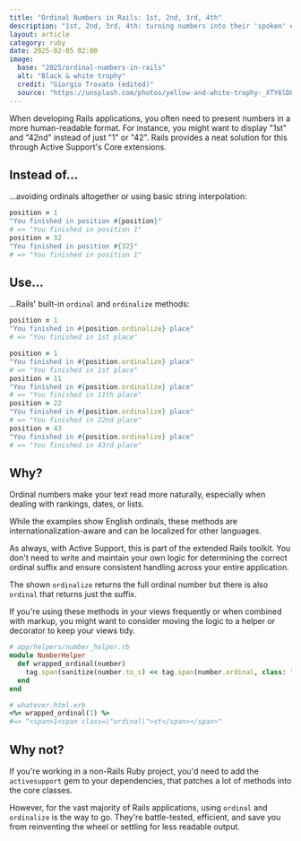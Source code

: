 ```yaml
---
title: "Ordinal Numbers in Rails: 1st, 2nd, 3rd, 4th"
description: "1st, 2nd, 3rd, 4th: turning numbers into their 'spoken' equivalents with ActiveSupport"
layout: article
category: ruby
date: 2025-02-05 02:00
image:
  base: "2025/ordinal-numbers-in-rails"
  alt: "Black & white trophy"
  credit: "Giorgio Trovato (edited)"
  source: "https://unsplash.com/photos/yellow-and-white-trophy-_XTY6lD8jgM"
---
```


When developing Rails applications, you often need to present numbers in a more human-readable format. For instance, you might want to display "1st" and "42nd" instead of just "1" or "42". Rails provides a neat solution for this through Active Support's Core extensions.

## Instead of…

...avoiding ordinals altogether or using basic string interpolation:

```ruby
position = 1
"You finished in position #{position}"
# => "You finished in position 1"
position = 32
"You finished in position #{32}"
# => "You finished in position 1"
```

## Use…

...Rails' built-in `ordinal` and `ordinalize` methods:

```ruby
position = 1
"You finished in #{position.ordinalize} place"
# => "You finished in 1st place"

position = 1
"You finished in #{position.ordinalize} place"
# => "You finished in 1st place"
position = 11
"You finished in #{position.ordinalize} place"
# => "You finished in 11th place"
position = 22
"You finished in #{position.ordinalize} place"
# => "You finished in 22nd place"
position = 43
"You finished in #{position.ordinalize} place"
# => "You finished in 43rd place"
```

## Why?

Ordinal numbers make your text read more naturally, especially when dealing with rankings, dates, or lists.

While the examples show English ordinals, these methods are internationalization-aware and can be localized for other languages.

As always, with Active Support, this is part of the extended Rails toolkit. You don't need to write and maintain your own logic for determining the correct ordinal suffix and ensure consistent handling across your entire application.

The shown `ordinalize` returns the full ordinal number but there is also `ordinal` that returns just the suffix.

If you're using these methods in your views frequently or when combined with markup, you might want to consider moving the logic to a helper or decorator to keep your views tidy.

```ruby
# app/helpers/number_helper.rb
module NumberHelper
  def wrapped_ordinal(number)
    tag.span(sanitize(number.to_s) << tag.span(number.ordinal, class: "ordinal"))
  end
end

# whatever.html.erb
<%= wrapped_ordinal(1) %>
#=> "<span>1<span class=\"ordinal\">st</span></span>"
```

## Why not?

If you're working in a non-Rails Ruby project, you'd need to add the `activesupport` gem to your dependencies, that patches a lot of methods into the core classes.

However, for the vast majority of Rails applications, using `ordinal` and `ordinalize` is the way to go. They're battle-tested, efficient, and save you from reinventing the wheel or settling for less readable output.
